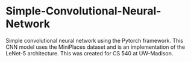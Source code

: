 # Simple-Convolutional-Neural-Network
Simple convolutional neural network using the Pytorch framework. This CNN model uses the MiniPlaces dataset and is an implementation of the LeNet-5 architecture. This was created for CS 540 at UW-Madison.
